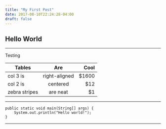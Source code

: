 ```yaml
---
title: "My First Post"
date: 2017-08-10T22:24:28-04:00
draft: false
---
```

## **Hello World**
---

Testing

| Tables        | Are           | Cool  |
| ------------- |:-------------:| -----:|
| col 3 is      | right-aligned | $1600 |
| col 2 is      | centered      |   $12 |
| zebra stripes | are neat      |    $1 |

---

```
public static void main(String[] args) {
    System.out.println("Hello world!");
}
```

---

